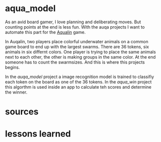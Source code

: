 # aqua_model

As an avid board gamer, I love planning and deliberating moves. But counting points at the end is less fun. With the auqa projects I want to automate this part for the [Aqualin](https://boardgamegeek.com/boardgame/295948/aqualin) game.

In Auqalin, two players place colorful underwater animals on a common game board to end up with the largest swarms. There are 36 tokens, six animals in six differnt colors. One player is trying to place the same animals next to each other, the other is making groups in the same color. At the end someone has to count the swarmsizes. And this is where this projects begins. 

In the *auqa_model* project a image recognition model is trained to classifiy each token on the board as one of the 36 tokens. In the *aqua_win* project this algorthm is used inside an app to calculate teh scores and determine the winner. 

# sources 



# lessons learned 
